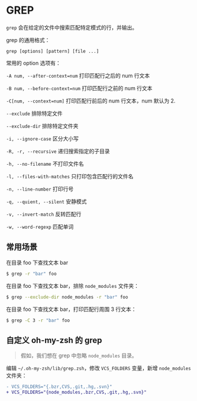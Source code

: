 # GREP

`grep` 会在给定的文件中搜索匹配特定模式的行，并输出。

grep 的通用格式：

```
grep [options] [pattern] [file ...]
```

常用的 option 选项有：

`-A num, --after-context=num` 打印匹配行之后的 num 行文本

`-B num, --before-context=num` 打印匹配行之前的 num 行文本

`-C[num, --context=num]` 打印匹配行前后的 num 行文本，num 默认为 2.

`--exclude` 排除特定文件

`--exclude-dir` 排除特定文件夹

`-i, --ignore-case` 区分大小写

`-R, -r, --recursive` 递归搜索指定的子目录

`-h, --no-filename` 不打印文件名

`-l, --files-with-matches` 只打印包含匹配行的文件名

`-n, --line-number` 打印行号

`-q, --quient, --silent` 安静模式

`-v, --invert-match` 反转匹配行

`-w, --word-regexp` 匹配单词

## 常用场景

在目录 foo 下查找文本 bar

```sh
$ grep -r "bar" foo
```

在目录 foo 下查找文本 bar，排除 `node_modules` 文件夹：

```sh
$ grep --exclude-dir node_modules -r "bar" foo
```

在目录 foo 下查找文本 bar，打印匹配行周围 3 行文本：

```sh
$ grep -C 3 -r "bar" foo
```
## 自定义 oh-my-zsh 的 grep

> 假如，我们想在 grep 中忽略 `node_modules` 目录。

编辑 `~/.oh-my-zsh/lib/grep.zsh`，修改 `VCS_FOLDERS` 变量，新增 `node_modules` 文件夹：

```diff
- VCS_FOLDERS="{.bzr,CVS,.git,.hg,.svn}"
+ VCS_FOLDERS="{node_modules,.bzr,CVS,.git,.hg,.svn}"
```
